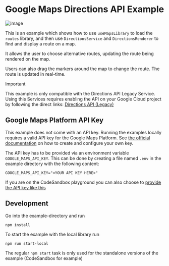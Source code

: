 # Google Maps Directions API Example

![image](https://raw.githubusercontent.com/visgl/react-google-maps/main/website/static/images/examples/directions.jpg)

This is an example which shows how to use `useMapsLibrary` to load the `routes` library, and then use `DirectionsService` and `DirectionsRenderer` to find and display a route on a map.

It allows the user to choose alternative routes, updating the route being rendered on the map.

Users can also drag the markers around the map to change the route. The route is updated in real-time.

> [!IMPORTANT]
>
> This example is only compatible with the
> Directions API Legacy Service. Using this Services requires enabling the
> API on your Google Cloud project by following the direct links:
> [Directions API (Legacy)][gcp-directions-api]

## Google Maps Platform API Key

This example does not come with an API key. Running the examples locally requires a valid API key for the Google Maps Platform.
See [the official documentation][get-api-key] on how to create and configure your own key.

The API key has to be provided via an environment variable `GOOGLE_MAPS_API_KEY`. This can be done by creating a
file named `.env` in the example directory with the following content:

```shell title=".env"
GOOGLE_MAPS_API_KEY="<YOUR API KEY HERE>"
```

If you are on the CodeSandbox playground you can also choose to [provide the API key like this](https://codesandbox.io/docs/learn/environment/secrets)

## Development

Go into the example-directory and run

```shell
npm install
```

To start the example with the local library run

```shell
npm run start-local
```

The regular `npm start` task is only used for the standalone versions of the example (CodeSandbox for example)

[get-api-key]: https://developers.google.com/maps/documentation/javascript/get-api-key
[gcp-directions-api]: https://console.cloud.google.com/apis/library/directions-backend.googleapis.com
